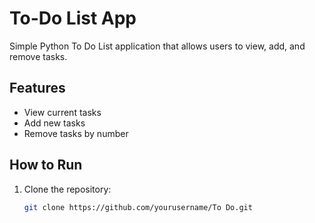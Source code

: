 # To-Do List App

Simple Python To Do List application that allows users to view, add, and remove tasks.

## Features
- View current tasks
- Add new tasks
- Remove tasks by number

## How to Run
1. Clone the repository:
   ```bash
   git clone https://github.com/yourusername/To Do.git
